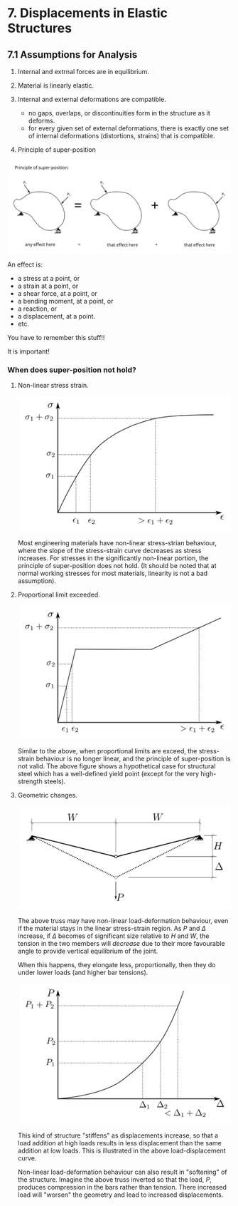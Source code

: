 # 7. Displacements in Elastic Structures

## 7.1 Assumptions for Analysis

1. Internal and extrnal forces are in equilibrium.

1. Material is linearly elastic.

1. Internal and external deformations are compatible.

   * no gaps, overlaps, or discontinuities form in the structure
     as it deforms.
   * for every given set of external deformations, there is exactly
     one set of internal deformations (distortions, strains)
	 that is compatible.

1. Principle of super-position

![Figure](../../images/displacements/superposition-1.svg)

   An effect is:
   * a stress at a point, or
   * a strain at a point, or
   * a shear force, at a point, or
   * a bending moment, at a point, or
   * a reaction, or
   * a displacement, at a point.
   * etc.
   
<div class="admonition note">
You have to remember this stuff!!
<p/>
It is important!
</div>

### When does super-position not hold?

1. Non-linear stress strain.

   ![Figure](../../images/displacements/non-linear-stress-strain.svg)

   Most engineering materials have non-linear stress-strian behaviour, where
   the slope of the stress-strain curve decreases as stress increases. For
   stresses in the significantly non-linear portion, the principle of
   super-position does not hold. (It should be noted that at normal working
   stresses for most materials, linearity is not a bad assumption).

1. Proportional limit exceeded.

   ![Figure](../../images/displacements/proportional-limit-stress-strain.svg)

   Similar to the above, when proportional limits are exceed, the stress-strain
   behaviour is no longer linear, and the principle of super-position is not
   valid.  The above figure shows a hypothetical case for structural steel 
   which has a well-defined yield point (except for the very high-strength steels).

1. Geometric changes.

   ![Figure](../../images/displacements/non-linear-truss.svg)
   
   The above truss may have non-linear load-deformation behaviour, even
   if the material stays in the linear stress-strain region.  As $P$ and $\Delta$
   increase, if $\Delta$ becomes of significant size relative to $H$ and $W$,
   the tension in the two members will _decrease_ due to their more
   favourable angle to provide vertical equilibrium of the joint.
   
   When this happens, they elongate less, proportionally, then they
   do under lower loads (and higher bar tensions).


   ![Figure](../../images/displacements/non-linear-geometry.svg)
   
   This kind of structure "stiffens" as displacements increase, so that a load
   addition at high loads results in less displacement than the same addition at low loads.
   This is illustrated in the above load-displacement curve.
   
   Non-linear load-deformation behaviour can also result in "softening" of the
   structure.  Imagine the above truss inverted so that the load, $P$, produces
   compression in the bars rather than tension.  There increased load will "worsen" the
   geometry and lead to increased displacements.
   

